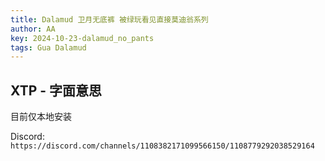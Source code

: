 ```yaml
---
title: Dalamud 卫月无底裤 被绿玩看见直接莫迪翁系列
author: AA
key: 2024-10-23-dalamud_no_pants
tags: Gua Dalamud
---
```


<!--more-->

## XTP - 字面意思

目前仅本地安装

Discord: `https://discord.com/channels/1108382171099566150/1108779292038529164`
